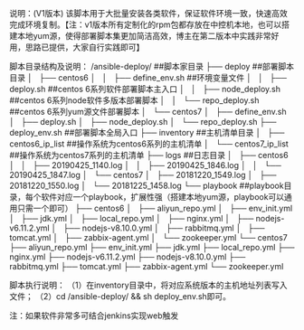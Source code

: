 说明：(V1版本)
该脚本用于大批量安装各类软件，保证软件环境一致，快速高效完成环境复制。【注：v1版本所有定制化的rpm包都存放在中控机本地，也可以搭建本地yum源，使得部署脚本集更加简洁高效，博主在第二版本中实践非常好用，思路已提供，大家自行实践即可】


脚本目录结构及说明：
/ansible-deploy/                 ##脚本家目录
├── deploy                       ##部署脚本目录
│   ├── centos6
│   │   ├── define_env.sh        ##环境变量文件
│   │   ├── deploy.sh            ##centos 6系列软件部署脚本主入口
│   │   ├── node_deploy.sh       ##centos 6系列node软件多版本部署脚本
│   │   └── repo_deploy.sh       ##centos 6系列yum源文件部署脚本
│   └── centos7
│       ├── define_env.sh
│       ├── deploy.sh
│       ├── node_deploy.sh
│       └── repo_deploy.sh
├── deploy_env.sh                ##部署脚本全局入口
├── inventory                    ##主机清单目录
│   ├── centos6_ip_list          ##操作系统为centos6系列的主机清单
│   └── centos7_ip_list          ##操作系统为centos7系列的主机清单 
├── logs                         ##日志目录
│   ├── centos6
│   │   ├── 20190425_1140.log
│   │   ├── 20190425_1846.log
│   │   └── 20190425_1847.log
│   └── centos7
│       ├── 20181220_1549.log
│       ├── 20181220_1550.log
│       └── 20181225_1458.log
└── playbook                     ##playbook目录，每个软件对应一个playbook，扩展性强（搭建本地yum源，playbook可以通用只需一个即可）
    ├── centos6
    │   ├── aliyun_repo.yml
    │   ├── env_init.yml
    │   ├── jdk.yml
    │   ├── local_repo.yml
    │   ├── nginx.yml
    │   ├── nodejs-v6.11.2.yml
    │   ├── nodejs-v8.10.0.yml
    │   ├── rabbitmq.yml
    │   ├── tomcat.yml
    │   ├── zabbix-agent.yml
    │   └── zookeeper.yml
    └── centos7
        ├── aliyun_repo.yml
        ├── env_init.yml
        ├── jdk.yml
        ├── local_repo.yml
        ├── nginx.yml
        ├── nodejs-v6.11.2.yml
        ├── nodejs-v8.10.0.yml
        ├── rabbitmq.yml
        ├── tomcat.yml
        ├── zabbix-agent.yml
        └── zookeeper.yml       


脚本执行说明：
（1）在inventory目录中，将对应系统版本的主机地址列表写入文件；
（2）cd /ansible-deploy/ && sh deploy_env.sh即可。

注：如果软件非常多可结合jenkins实现web触发
